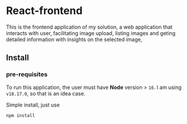 # React-frontend

This is the frontend application of my solution, a
web application that interacts with user, facilitating
image upload, listing images and geting detailed information
with insights on the selected image,


## Install

### pre-requisites
To run this application, the user must have **Node** version > `16`.
I am using `v18.17.0`, so that is an idea case.

Simple install, just use
```shell
npm install
```
